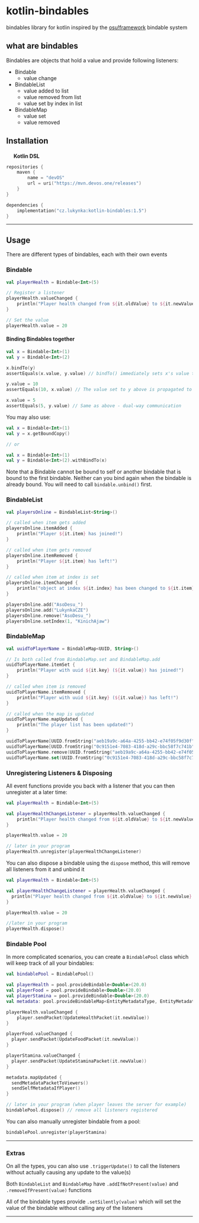# kotlin-bindables
bindables library for kotlin inspired by the [osu!framework](https://github.com/ppy/osu-framework/) bindable system

## what are bindables

Bindables are objects that hold a value and provide following listeners:
- Bindable
  - value change
- BindableList
  - value added to list
  - value removed from list
  - value set by index in list
- BindableMap
  - value set
  - value removed

## Installation

<img src="https://cdn.worldvectorlogo.com/logos/kotlin-2.svg" width="16px"></img>
**Kotlin DSL**
```kotlin
repositories {
    maven {
        name = "devOS"
        url = uri("https://mvn.devos.one/releases")
    }
}

dependencies {
    implementation("cz.lukynka:kotlin-bindables:1.5")
}
```
---

## Usage
There are different types of bindables, each with their own events

### Bindable
```kotlin
val playerHealth = Bindable<Int>(5)

// Register a listener
playerHealth.valueChanged {
    println("Player health changed from ${it.oldValue} to ${it.newValue}!")
}

// Set the value
playerHealth.value = 20
```

#### Binding Bindable<T>s together
```kotlin
val x = Bindable<Int>(1)
val y = Bindable<Int>(2)

x.bindTo(y) 
assertEquals(x.value, y.value) // bindTo() immediately sets x's value to y's

y.value = 10
assertEquals(10, x.value) // The value set to y above is propagated to x

x.value = 5
assertEquals(5, y.value) // Same as above - dual-way communication
```

You may also use:
```kotlin
val x = Bindable<Int>(1)
val y = x.getBoundCopy()

// or

val x = Bindable<Int>(1)
val y = Bindable<Int>(2).withBindTo(x)
```

Note that a Bindable cannot be bound to self or another bindable that is bound to the first bindable. Neither can you bind again when the bindable is already bound. You will need to call `bindable.unbind()` first.


### BindableList
```kotlin
val playersOnline = BindableList<String>()

// called when item gets added
playersOnline.itemAdded {
    println("Player ${it.item} has joined!")
}

// called when item gets removed
playersOnline.itemRemoved {
    println("Player ${it.item} has left!")
}

// called when item at index is set
playersOnline.itemChanged {
    println("object at index ${it.index} has been changed to ${it.item}!")
}

playersOnline.add("AsoDesu_")
playersOnline.add("LukynkaCZE")
playersOnline.remove("AsoDesu_")
playersOnline.setIndex(1, "KinichAjaw")
```

### BindableMap
```kotlin
val uuidToPlayerName = BindableMap<UUID, String>()

// Is both called from BindableMap.set and BindableMap.add
uuidToPlayerName.itemSet {
    println("Player with uuid ${it.key} (${it.value}) has joined!")
}

// called when item is removed
uuidToPlayerName.itemRemoved {
    println("Player with uuid ${it.key} (${it.value}) has left!")
}

// called when the map is updated 
uuidToPlayerName.mapUpdated {
    println("The player list has been updated!")
}

uuidToPlayerName[UUID.fromString("aeb19a9c-a64a-4255-bb42-e74f05f9d30f")] = "AsoDesu_"
uuidToPlayerName[UUID.fromString("0c9151e4-7083-418d-a29c-bbc58f7c741b")] = "LukynkaCZE"
uuidToPlayerName.remove(UUID.fromString("aeb19a9c-a64a-4255-bb42-e74f05f9d30f"))
uuidToPlayerName.set(UUID.fromString("0c9151e4-7083-418d-a29c-bbc58f7c741b"), "KinichAjaw")
```

### Unregistering Listeners & Disposing

All event functions provide you back with a listener that you can then unregister at a later time:

```kotlin
val playerHealth = Bindable<Int>(5)

val playerHealthChangeListener = playerHealth.valueChanged {
    println("Player health changed from ${it.oldValue} to ${it.newValue}!")
}

playerHealth.value = 20

// later in your program
playerHealth.unregister(playerHealthChangeListener)
```

You can also dispose a bindable using the `dispose` method, this will remove all listeners from it and unbind it
```kotlin
val playerHealth = Bindable<Int>(5)

val playerHealthChangeListener = playerHealth.valueChanged {
  println("Player health changed from ${it.oldValue} to ${it.newValue}!")
}

playerHealth.value = 20

//later in your program
playerHealth.dispose()
```

### Bindable Pool

In more complicated scenarios, you can create a `BindablePool` class which will keep track of all your bindables:

```kotlin
val bindablePool = BindablePool()

val playerHealth = pool.provideBindable<Double>(20.0)
val playerFood = pool.provideBindable<Double>(20.0)
val playerStamina = pool.provideBindable<Double>(20.0)
val metadata: pool.provideBindableMap<EntityMetadataType, EntityMetadata>()

playerHealth.valueChanged {
    player.sendPacket(UpdateHealthPacket(it.newValue))
}

playerFood.valueChanged {
  player.sendPacket(UpdateFoodPacket(it.newValue))
}

playerStamina.valueChanged {
  player.sendPacket(UpdateStaminaPacket(it.newValue))
}

metadata.mapUpdated {
  sendMetadataPacketToViewers()
  sendSelfMetadataIfPlayer()
}

// later in your program (when player leaves the server for example)
bindablePool.dispose() // remove all listeners registered
```

You can also manually unregister bindable from a pool:
```kotlin
bindablePool.unregister(playerStamina)
```

---

### Extras

On all the types, you can also use `.triggerUpdate()` to call the listeners without actually causing any update to the value(s)

Both `BindableList` and `BindableMap` have `.addIfNotPresent(value)` and `.removeIfPresent(value)` functions

All of the bindable types provide `.setSilently(value)` which will set the value of the bindable without calling any of the listeners

---
